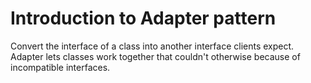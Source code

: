 # Introduction to Adapter pattern

Convert the interface of a class into another interface clients expect. 
Adapter lets classes work together that couldn't otherwise because of 
incompatible interfaces.